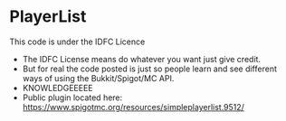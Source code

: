 # PlayerList
This code is under the IDFC Licence
  - The IDFC License means do whatever you want just give credit. 
  - But for real the code posted is just so people learn and see different ways of using the Bukkit/Spigot/MC API. 
  - KNOWLEDGEEEEE
  - Public plugin located here: https://www.spigotmc.org/resources/simpleplayerlist.9512/
